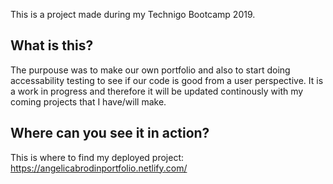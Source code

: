This is a project made during my Technigo Bootcamp 2019.

## What is this?

 The purpouse was to make our own portfolio and also to start doing accessability testing to see if our code is good from a user perspective. It is a work in progress and therefore it will be updated continously with my coming projects that I have/will make.


## Where can you see it in action?

This is where to find my deployed project: 
https://angelicabrodinportfolio.netlify.com/
